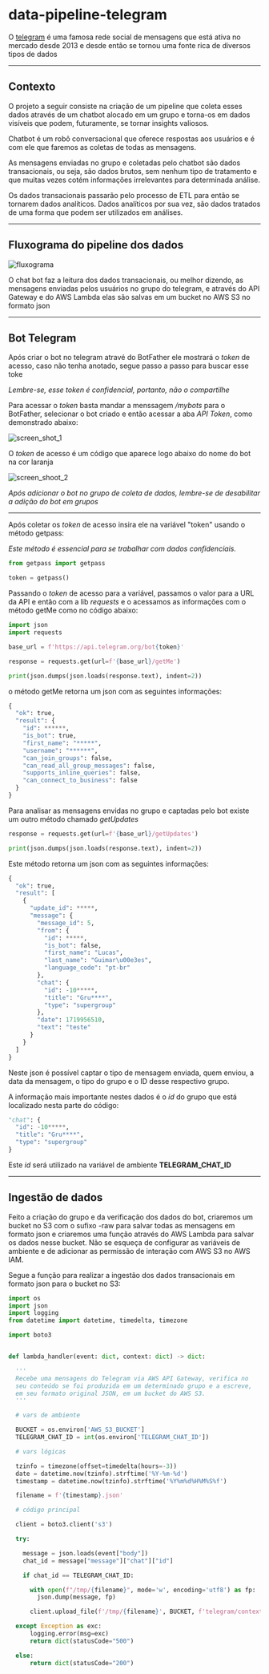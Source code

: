 # data-pipeline-telegram

O [telegram](https://pt.wikipedia.org/wiki/Telegram) é uma famosa rede social de mensagens que está ativa no mercado desde 2013 e desde então se tornou uma fonte rica de diversos tipos de dados

-----

## Contexto
O projeto a seguir consiste na criação de um pipeline que coleta esses dados através de um chatbot alocado em um grupo e torna-os em dados visíveis que podem, futuramente, se tornar insights valiosos. 

Chatbot é um robô conversacional que oferece respostas aos usuários e é com ele que faremos as coletas de todas as mensagens.

As mensagens enviadas no grupo e coletadas pelo chatbot são dados transacionais, ou seja, são dados brutos, sem nenhum tipo de tratamento e que muitas vezes cotém informações irrelevantes para determinada análise.

Os dados transacionais passarão pelo processo de ETL para então se tornarem dados analíticos. Dados analíticos por sua vez, são dados tratados de uma forma que podem ser utilizados em análises.

-----

## Fluxograma do pipeline dos dados
![fluxograma](https://github.com/LucasGuimaDev/data-pipeline-telegram/blob/main/imagens/fluxograma_data_pipeline.png)


O chat bot faz a leitura dos dados transacionais, ou melhor dizendo, as mensagens enviadas pelos usuários no grupo do telegram,  e através do API Gateway e do AWS Lambda elas são salvas em um bucket no AWS S3 no formato json

----

## Bot Telegram


Após criar o bot no telegram atravé do BotFather ele mostrará o *token* de acesso, caso não tenha anotado, segue passo a passo para buscar esse toke

*Lembre-se, esse token é confidencial, portanto,  não o compartilhe*

Para acessar o *token* basta mandar a menssagem */mybots* para o BotFather, selecionar o bot criado e então acessar a aba *API Token*, como demonstrado abaixo:

![screen_shot_1](https://github.com/LucasGuimaDev/data-pipeline-telegram/blob/main/imagens/print1.png)



O *token* de acesso é um código que aparece logo abaixo do nome do bot na cor laranja

![screen_shoot_2](https://github.com/LucasGuimaDev/data-pipeline-telegram/blob/main/imagens/print2.png)

*Após adicionar o bot no grupo de coleta de dados, lembre-se de desabilitar a adição do bot em grupos*

-----
Após coletar os *token* de acesso insira ele na variável "token" usando o método getpass:

*Este método é essencial para se trabalhar com dados confidenciais.*

```python
from getpass import getpass

token = getpass()
```
Passando o *token* de acesso para a variável, passamos o valor para a URL da API e então com a lib *requests* e o acessamos as informações com o método getMe como no código abaixo:
```python
import json
import requests

base_url = f'https://api.telegram.org/bot{token}'

response = requests.get(url=f'{base_url}/getMe')

print(json.dumps(json.loads(response.text), indent=2))
```
o método getMe retorna um json com as seguintes informações:
```python
{
  "ok": true,
  "result": {
    "id": ******,
    "is_bot": true,
    "first_name": "*****",
    "username": "******",
    "can_join_groups": false,
    "can_read_all_group_messages": false,
    "supports_inline_queries": false,
    "can_connect_to_business": false
  }
}
```
Para analisar as mensagens envidas no grupo e captadas pelo bot existe um outro método chamado *getUpdates*

```python
response = requests.get(url=f'{base_url}/getUpdates')

print(json.dumps(json.loads(response.text), indent=2))
```
Este método retorna um json com as seguintes informações:
```python
{
  "ok": true,
  "result": [
    {
      "update_id": *****,
      "message": {
        "message_id": 5,
        "from": {
          "id": *****,
          "is_bot": false,
          "first_name": "Lucas",
          "last_name": "Guimar\u00e3es",
          "language_code": "pt-br"
        },
        "chat": {
          "id": -10*****,
          "title": "Gru****",
          "type": "supergroup"
        },
        "date": 1719956510,
        "text": "teste"
      }
    }
  ]
}
```
Neste json é possível captar o tipo de mensagem enviada, quem enviou, a data da mensagem, o tipo do grupo e o ID desse respectivo grupo.

A informação mais importante nestes dados é o *id* do grupo que está localizado nesta parte do código:
```python
"chat": {
  "id": -10*****,
  "title": "Gru****",
  "type": "supergroup"
}
```

Este *id* será utilizado na variável de ambiente **TELEGRAM_CHAT_ID**

----
## Ingestão de dados

Feito a criação do grupo e da verificação dos dados do bot, criaremos um bucket no S3 com o sufixo -raw para salvar todas as mensagens em formato json e criaremos uma função através do AWS Lambda para salvar os dados nesse bucket. Não se esqueça de configurar as variáveis de ambiente e de adicionar as permissão de interação com AWS S3 no AWS IAM.

Segue a função para realizar a ingestão dos dados transacionais em formato json para o bucket no S3:

```python
import os
import json
import logging
from datetime import datetime, timedelta, timezone

import boto3


def lambda_handler(event: dict, context: dict) -> dict:

  '''
  Recebe uma mensagens do Telegram via AWS API Gateway, verifica no
  seu conteúdo se foi produzida em um determinado grupo e a escreve,
  em seu formato original JSON, em um bucket do AWS S3.
  '''

  # vars de ambiente

  BUCKET = os.environ['AWS_S3_BUCKET']
  TELEGRAM_CHAT_ID = int(os.environ['TELEGRAM_CHAT_ID'])

  # vars lógicas

  tzinfo = timezone(offset=timedelta(hours=-3))
  date = datetime.now(tzinfo).strftime('%Y-%m-%d')
  timestamp = datetime.now(tzinfo).strftime('%Y%m%d%H%M%S%f')

  filename = f'{timestamp}.json'

  # código principal

  client = boto3.client('s3')

  try:

    message = json.loads(event["body"])
    chat_id = message["message"]["chat"]["id"]

    if chat_id == TELEGRAM_CHAT_ID:

      with open(f"/tmp/{filename}", mode='w', encoding='utf8') as fp:
        json.dump(message, fp)

      client.upload_file(f'/tmp/{filename}', BUCKET, f'telegram/context_date={date}/{filename}')

  except Exception as exc:
      logging.error(msg=exc)
      return dict(statusCode="500")

  else:
      return dict(statusCode="200")

```



